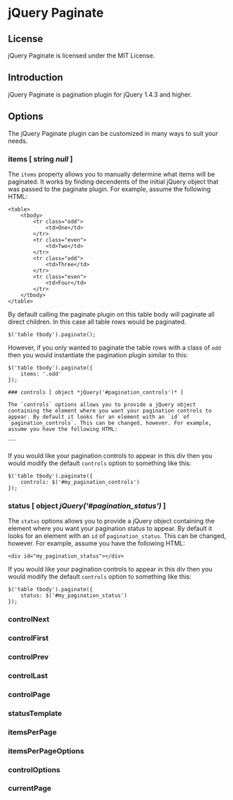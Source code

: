 # jQuery Paginate

## License

jQuery Paginate is licensed under the MIT License.

## Introduction

jQuery Paginate is pagination plugin for jQuery 1.4.3 and higher.

## Options

The jQuery Paginate plugin can be customized in many ways to suit your needs.

### items [ string *null* ]

The `items` property allows you to manually determine what items will be paginated. It works by finding decendents of the initial jQuery object that was passed to the paginate plugin. For example, assume the following HTML:

````
<table>
	<tbody>
		<tr class="odd">
			<td>One</td>
		</tr>
		<tr class="even">
			<td>Two</td>
		</tr>
		<tr class="odd">
			<td>Three</td>
		</tr>
		<tr class="even">
			<td>Four</td>
		</tr>
	</tbody>
</table>
````

By default calling the paginate plugin on this table body will paginate all direct children. In this case all table rows would be paginated.

````
$('table tbody').paginate();
````

However, if you only wanted to paginate the table rows with a class of `odd` then you would instantiate the pagination plugin similar to this:

````
$('table tbody').paginate({
	items: '.odd'
});

### controls [ object *jQuery('#pagination_controls')* ]

The `controls` options allows you to provide a jQuery object containing the element where you want your pagination controls to appear. By default it looks for an element with an `id` of `pagination_controls`. This can be changed, however. For example, assume you have the following HTML:

````
<div id="my_pagination_controls"></div>
````

If you would like your pagination controls to appear in this div then you would modify the default `controls` option to something like this:

````
$('table tbody').paginate({
	controls: $('#my_pagination_controls')
});
````

### status [ object *jQuery('#pagination_status')* ]

The `status` options allows you to provide a jQuery object containing the element where you want your pagination status to appear. By default it looks for an element with an `id` of `pagination_status`. This can be changed, however. For example, assume you have the following HTML:

````
<div id="my_pagination_status"></div>
````

If you would like your pagination controls to appear in this div then you would modify the default `controls` option to something like this:

````
$('table tbody').paginate({
	status: $('#my_pagination_status')
});
````

### controlNext

### controlFirst

### controlPrev

### controlLast

### controlPage

### statusTemplate

### itemsPerPage

### itemsPerPageOptions

### controlOptions

### currentPage
